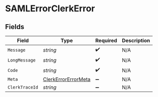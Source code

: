 # SAMLErrorClerkError


## Fields

| Field                                                                 | Type                                                                  | Required                                                              | Description                                                           |
| --------------------------------------------------------------------- | --------------------------------------------------------------------- | --------------------------------------------------------------------- | --------------------------------------------------------------------- |
| `Message`                                                             | *string*                                                              | :heavy_check_mark:                                                    | N/A                                                                   |
| `LongMessage`                                                         | *string*                                                              | :heavy_check_mark:                                                    | N/A                                                                   |
| `Code`                                                                | *string*                                                              | :heavy_check_mark:                                                    | N/A                                                                   |
| `Meta`                                                                | [ClerkErrorErrorMeta](../../Models/Components/ClerkErrorErrorMeta.md) | :heavy_minus_sign:                                                    | N/A                                                                   |
| `ClerkTraceId`                                                        | *string*                                                              | :heavy_minus_sign:                                                    | N/A                                                                   |